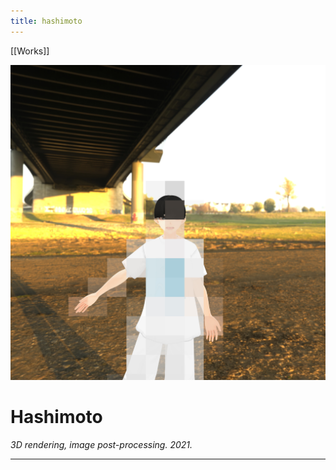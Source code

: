 ```yaml
---
title: hashimoto
---
```


[[Works]]

![Hashimoto](assets/Hashimoto.jpg)

# Hashimoto 
*3D rendering, image post-processing. 2021.*

---